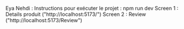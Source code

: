 Eya Nehdi : 
Instructions pour exécuter le projet : npm run dev 
Screen 1 : Details produit ("http://localhost:5173/")
Screen 2 : Review ("http://localhost:5173/Review")

